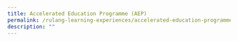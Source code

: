```yaml
---
title: Accelerated Education Programme (AEP)
permalink: /rulang-learning-experiences/accelerated-education-programme-aep
description: ""
---
```

